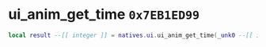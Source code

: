 # ui_anim_get_time `0x7EB1ED99`

```lua
local result --[[ integer ]] = natives.ui.ui_anim_get_time(_unk0 --[[ integer ]])
```